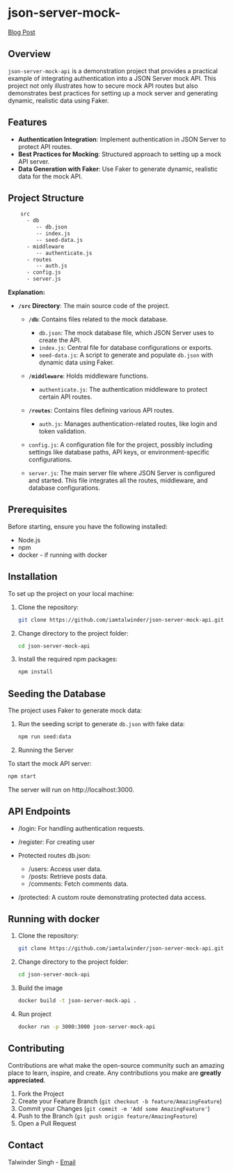 # json-server-mock-

[Blog Post](https://talwinder.tech/blog/building-mock-api-with-json-server)

## Overview
`json-server-mock-api` is a demonstration project that provides a practical example of integrating authentication into a JSON Server mock API. This project not only illustrates how to secure mock API routes but also demonstrates best practices for setting up a mock server and generating dynamic, realistic data using Faker.

## Features
- **Authentication Integration**: Implement authentication in JSON Server to protect API routes.
- **Best Practices for Mocking**: Structured approach to setting up a mock API server.
- **Data Generation with Faker**: Use Faker to generate dynamic, realistic data for the mock API.


## Project Structure

```bash
    src
      - db
         -- db.json
         -- index.js
         -- seed-data.js
      - middleware
         -- authenticate.js
      - routes
         -- auth.js
      - config.js
      - server.js
```

**Explanation:**

- **`/src` Directory**: The main source code of the project.

  - **`/db`**: Contains files related to the mock database.
    - `db.json`: The mock database file, which JSON Server uses to create the API.
    - `index.js`: Central file for database configurations or exports.
    - `seed-data.js`: A script to generate and populate `db.json` with dynamic data using Faker.

  - **`/middleware`**: Holds middleware functions.
    - `authenticate.js`: The authentication middleware to protect certain API routes.

  - **`/routes`**: Contains files defining various API routes.
    - `auth.js`: Manages authentication-related routes, like login and token validation.

  - `config.js`: A configuration file for the project, possibly including settings like database paths, API keys, or environment-specific configurations.

  - `server.js`: The main server file where JSON Server is configured and started. This file integrates all the routes, middleware, and database configurations.

## Prerequisites
Before starting, ensure you have the following installed:
- Node.js
- npm
- docker - if running with docker

## Installation
To set up the project on your local machine:

1. Clone the repository:
   ```bash
   git clone https://github.com/iamtalwinder/json-server-mock-api.git
   ```

2. Change directory to the project folder:
    ```bash
    cd json-server-mock-api
    ```

3. Install the required npm packages:
    ```bash
    npm install
    ```

## Seeding the Database

The project uses Faker to generate mock data:

1. Run the seeding script to generate `db.json` with fake data:
    ```bash
    npm run seed:data
    ```
2. Running the Server

To start the mock API server:

```bash
npm start
```

The server will run on http://localhost:3000.

## API Endpoints

- /login: For handling authentication requests.
- /register: For creating user

- Protected routes db.json:
  - /users: Access user data.
  - /posts: Retrieve posts data.
  - /comments: Fetch comments data.

- /protected: A custom route demonstrating protected data access.

## Running with docker

1. Clone the repository:
   ```bash
   git clone https://github.com/iamtalwinder/json-server-mock-api.git
   ```

2. Change directory to the project folder:
    ```bash
    cd json-server-mock-api
    ```

3. Build the image
    ```bash
    docker build -t json-server-mock-api .
    ```

4. Run project
    ```bash
    docker run -p 3000:3000 json-server-mock-api
    ```

## Contributing
Contributions are what make the open-source community such an amazing place to learn, inspire, and create. Any contributions you make are **greatly appreciated**.

1. Fork the Project
2. Create your Feature Branch (`git checkout -b feature/AmazingFeature`)
3. Commit your Changes (`git commit -m 'Add some AmazingFeature'`)
4. Push to the Branch (`git push origin feature/AmazingFeature`)
5. Open a Pull Request

## Contact
Talwinder Singh - [Email](mailto:singhtalwinder790@gmail.com)

